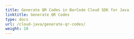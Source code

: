 ```yaml
---
title: Generate QR Codes in BarCode Cloud SDK for Java
linktitle: Generate QR Codes
type: docs
url: /cloud-java/generate-qr-codes/
weight: 10
---
```



